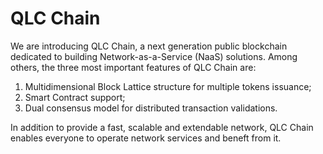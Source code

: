 # QLC Chain
We are introducing QLC Chain, a next generation public blockchain dedicated to building Network-as-a-Service (NaaS) solutions. Among others, the three most important features of QLC Chain are: 
1) Multidimensional Block Lattice structure for multiple tokens issuance; 
2) Smart Contract support;
3) Dual consensus model for distributed transaction validations. 

In addition to provide a fast, scalable and extendable network, QLC Chain enables everyone to operate network services and beneft from it.
